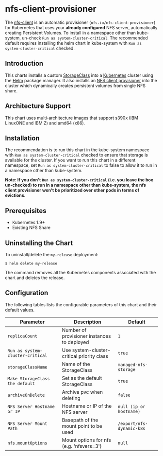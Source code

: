 # nfs-client-provisioner

The [nfs-client](https://github.com/kubernetes-incubator/external-storage/tree/master/nfs-client) is an automatic provisioner (`nfs.io/nfs-client-provisioner`) for Kubernetes that uses your **already configured** NFS server, automatically creating Persistent Volumes. To install in a namespace other than kube-system, un-check `Run as system-cluster-critical`. The recommended default requires installing the helm chart in kube-system with `Run as system-cluster-critical` checked.

## Introduction

This charts installs a custom [StorageClass](https://kubernetes.io/docs/concepts/storage/storage-classes/) into a [Kubernetes](http://kubernetes.io) cluster using the [Helm](https://helm.sh) package manager. It also installs an [NFS client provisioner](https://github.com/kubernetes-incubator/external-storage/tree/master/nfs-client) into the cluster which dynamically creates persistent volumes from single NFS share. 

## Architecture Support

This chart uses multi-architecture images that support s390x (IBM LinuxONE and IBM Z) and amd64 (x86).

## Installation

The recommendation is to run this chart in the kube-system namespace with `Run as system-cluster-critical` checked to ensure that storage is available for the cluster. If you want to run this chart in a different namespace, set `Run as system-cluster-critical` to false to allow it to run in a namespace other than kube-system. 

**Note: If you don't `Run as system-cluster-critical` (i.e. you leave the box un-checked) to run in a namespace other than kube-system, the nfs client provisioner won't be prioritized over other pods in terms of evictions.** 

## Prerequisites

- Kubernetes 1.9+
- Existing NFS Share


## Uninstalling the Chart

To uninstall/delete the `my-release` deployment:

```console
$ helm delete my-release
```

The command removes all the Kubernetes components associated with the chart and deletes the release.

## Configuration

The following tables lists the configurable parameters of this chart and their default values.

| Parameter                         | Description                                 | Default                                                   |
| --------------------------------- | -------------------------------------       | --------------------------------------------------------- |
| `replicaCount`                    | Number of provisioner instances to deployed |          `1`                                              |
| `Run as system-cluster-critical`  | Use system-cluster-critical priority class  |          `true`                                           |
| `storageClassName`                | Name of the StorageClass                    |          `managed-nfs-storage`                            |
| `Make StorageClass the default`   | Set as the default StorageClass             |          `true`	                                          |
| `archiveOnDelete`                 | Archive pvc when deleting                   |          `false`                                          |
| `NFS Server Hostname or IP`       | Hostname or IP of the NFS server            |          `null (ip or hostname)`                          |
| `NFS Server Mount Path`           | Basepath of the mount point to be used      |          `/export/nfs-dynamic-k8s`                        |
| `nfs.mountOptions`                | Mount options for nfs (e.g. 'nfsvers=3')    |          `null`                                           |